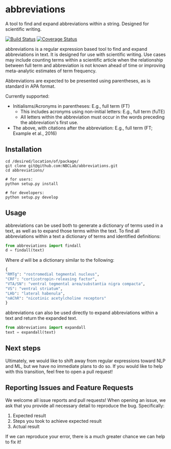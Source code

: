 # abbreviations

A tool to find and expand abbreviations within a string. Designed for scientific writing.

[![Build Status](https://travis-ci.org/NBCLab/abbreviations.svg?branch=master)](https://travis-ci.org/NBCLab/abbreviations) [![Coverage Status](https://coveralls.io/repos/github/NBCLab/abbreviations/badge.svg?branch=master)](https://coveralls.io/github/NBCLab/abbreviations?branch=master)

abbreviations is a regular expression based tool to find and expand abbreviations in text. It is designed for use with scientific writing.
Use cases may include counting terms within a scientific article when the relationship between full term and abbreviation is not known ahead of time or improving meta-analytic estimates of term frequency.

Abbreviations are expected to be presented using parentheses, as is standard in APA format.

Currently supported:
- Initialisms/Acronyms in parentheses: E.g., full term (FT)
  - This includes acronyms using non-initial letters: E.g., full term (fuTE)
  - All letters within the abbreviation must occur in the words preceding the abbreviation's first use.
- The above, with citations after the abbreviation: E.g., full term (FT; Example et al., 2016)


## Installation
```shell
cd /desired/location/of/package/
git clone git@github.com:NBCLab/abbreviations.git
cd abbreviations/

# for users:
python setup.py install

# for developers:
python setup.py develop
```

## Usage
abbreviations can be used both to generate a dictionary of terms used in a text, as well as to expand those terms within the text. To find all abbreviations within a text a dictionary of terms and identified definitions:
```python
from abbreviations import findall
d = findall(text)
```

Where *d* will be a dictionary similar to the following:
```python
{
"RMTg": "rostromedial tegmental nucleus",
"CRF": "corticotropin-releasing factor",
"VTA/SN": "ventral tegmental area/substantia nigra compacta",
"VS": "ventral striatum",
"LHb": "lateral habenula",
"nAChR": "nicotinic acetylcholine receptors"
}
```

abbreviations can also be used directly to expand abbreviations within a text and return the expanded text.
```python
from abbreviations import expandall
text = expandall(text)
```

## Next steps
Ultimately, we would like to shift away from regular expressions toward NLP and ML, but we have no immediate plans to do so. If you would like to help with this transition, feel free to open a pull request!

## Reporting Issues and Feature Requests
We welcome all issue reports and pull requests! When opening an issue, we ask that you provide all necessary detail to reproduce the bug. Specifically:

1. Expected result
2. Steps you took to achieve expected result
3. Actual result

If we can reproduce your error, there is a much greater chance we can help to fix it!
